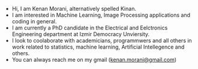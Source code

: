 - Hi, I am Kenan Morani, alternatively spelled Kinan.
- I am interested in Machine Learning, Image Processing applications and coding in general.
- I am currently a PhD candidate in the Electrical and Eelctronics Engineering department at Izmir Democracy Unviersity.
- I look to coolaborate with academicians, programmwers and all others in work related to statistics, machine learning, Artificial Intellegence and others.
- You can always reach me on my gmail (kenan.morani@gmail.com)

